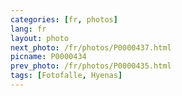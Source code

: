 ```yaml
---
categories: [fr, photos]
lang: fr
layout: photo
next_photo: /fr/photos/P0000437.html
picname: P0000434
prev_photo: /fr/photos/P0000435.html
tags: [Fotofalle, Hyenas]
---
```

